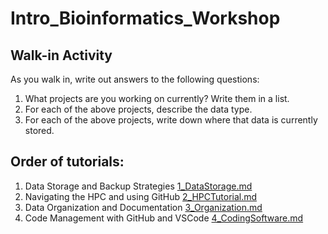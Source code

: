 # Intro_Bioinformatics_Workshop


## Walk-in Activity

As you walk in, write out answers to the following questions:

1.	What projects are you working on currently? Write them in a list.
2.	For each of the above projects, describe the data type. 
3.	For each of the above projects, write down where that data is currently stored.


## Order of tutorials:
1. Data Storage and Backup Strategies [1_DataStorage.md](https://github.com/dannyjackson/BioinformaticsWorkshop/blob/main/1_DataStorage.md)
2. Navigating the HPC and using GitHub [2_HPCTutorial.md](https://github.com/dannyjackson/BioinformaticsWorkshop/blob/main/2_HPCTutorial.md)
3. Data Organization and Documentation [3_Organization.md](https://github.com/dannyjackson/BioinformaticsWorkshop/blob/main/3_Organization.md)
4. Code Management with GitHub and VSCode [4_CodingSoftware.md](https://github.com/dannyjackson/BioinformaticsWorkshop/blob/main/4_CodingSoftware.md)
